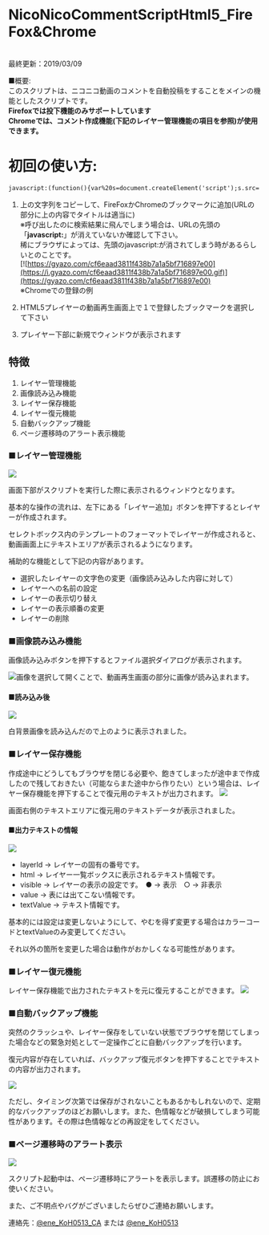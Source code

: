 ﻿# NicoNicoCommentScriptHtml5_FireFox&Chrome<br>
<br>
最終更新：2019/03/09  

■概要:  
このスクリプトは、ニコニコ動画のコメントを自動投稿をすることをメインの機能としたスクリプトです。  
**Firefoxでは投下機能のみサポートしています**  
**Chromeでは、コメント作成機能(下記のレイヤー管理機能の項目を参照)が使用できます。**

# 初回の使い方:  
```html
javascript:(function(){var%20s=document.createElement('script');s.src='https://eneko0513.github.io/NicoNicoCommentScriptHtml5_FireFox-Chrome/html5_nico_firefox.js';document.getElementsByTagName('head')[0].appendChild(s);})();
```
1. 上の文字列をコピーして、FireFoxかChromeのブックマークに追加(URLの部分に上の内容でタイトルは適当に)  
※呼び出したのに検索結果に飛んでしまう場合は、URLの先頭の「**javascript:**」が消えていないか確認して下さい。  
稀にブラウザによっては、先頭のjavascript:が消されてしまう時があるらしいとのことです。    
[![https://gyazo.com/cf6eaad3811f438b7a1a5bf716897e00](https://i.gyazo.com/cf6eaad3811f438b7a1a5bf716897e00.gif)](https://gyazo.com/cf6eaad3811f438b7a1a5bf716897e00)<br>
※Chromeでの登録の例

2. HTML5プレイヤーの動画再生画面上で１で登録したブックマークを選択して下さい
3. プレイヤー下部に新規でウィンドウが表示されます

<h2>特徴</h2>
<ol>
 	<li>レイヤー管理機能</li>
 	<li>画像読み込み機能</li>
 	<li>レイヤー保存機能</li>
 	<li>レイヤー復元機能</li>
 	<li>自動バックアップ機能</li>
 	<li>ページ遷移時のアラート表示機能</li>
</ol>
<h3>■レイヤー管理機能</h3>
<img src="https://i.gyazo.com/a450011985b279216dd30163cfa2d360.png" />

画面下部がスクリプトを実行した際に表示されるウィンドウとなります。

基本的な操作の流れは、左下にある「レイヤー追加」ボタンを押下するとレイヤーが作成されます。

セレクトボックス内のテンプレートのフォーマットでレイヤーが作成されると、動画画面上にテキストエリアが表示されるようになります。

補助的な機能として下記の内容があります。
<ul>
 	<li>選択したレイヤーの文字色の変更（画像読み込みした内容に対して）</li>
 	<li>レイヤーへの名前の設定</li>
 	<li>レイヤーの表示切り替え</li>
 	<li>レイヤーの表示順番の変更</li>
 	<li>レイヤーの削除</li>
</ul>
<h3>■画像読み込み機能</h3>
画像読み込みボタンを押下するとファイル選択ダイアログが表示されます。

<img src="https://i.gyazo.com/9457051097cdd52ffa4c22d1f94e9c8a.png" />画像を選択して開くことで、動画再生画面の部分に画像が読み込まれます。
<h4>■読み込み後</h4>
<img src="https://i.gyazo.com/9f31fd3acba97aae5655a07c36aa55ae.png" />

白背景画像を読み込んだので上のように表示されました。
<h3>■レイヤー保存機能</h3>
作成途中にどうしてもブラウザを閉じる必要や、飽きてしまったが途中まで作成したので残しておきたい（可能ならまた途中から作りたい）という場合は、レイヤー保存機能を押下することで復元用のテキストが出力されます。

<img src="https://i.gyazo.com/610f875f69caa779451e39c4e8611d0b.png" />

画面右側のテキストエリアに復元用のテキストデータが表示されました。
<h4>■出力テキストの情報</h4>
<img src="https://i.gyazo.com/17818d1b78371f70f4aba45399d792d3.png" />
<ul>
 	<li>layerId -&gt; レイヤーの固有の番号です。</li>
 	<li>html -&gt; レイヤー一覧ボックスに表示されるテキスト情報です。</li>
 	<li>visible -&gt; レイヤーの表示の設定です。　● -&gt; 表示　○ -&gt; 非表示</li>
 	<li>value -&gt; 表には出てこない情報です。</li>
 	<li>textValue -&gt; テキスト情報です。</li>
</ul>
基本的には設定は変更しないようにして、やむを得ず変更する場合はカラーコードとtextValueのみ変更してください。

それ以外の箇所を変更した場合は動作がおかしくなる可能性があります。
<h3>■レイヤー復元機能</h3>
レイヤー保存機能で出力されたテキストを元に復元することができます。

<img src="https://i.gyazo.com/c02a008fb1f85ac32641cc6cfd010874.gif" />
<h3>■自動バックアップ機能</h3>
突然のクラッシュや、レイヤー保存をしていない状態でブラウザを閉じてしまった場合などの緊急対処として一定操作ごとに自動バックアップを行います。

復元内容が存在していれば、バックアップ復元ボタンを押下することでテキストの内容が出力されます。

<img src="https://i.gyazo.com/6d9d60b6eaaff5d162418961180fa769.gif" />

ただし、タイミング次第では保存がされないこともあるかもしれないので、定期的なバックアップのほどお願いします。また、色情報などが破損してしまう可能性があります。その際は色情報などの再設定をしてください。
<h3>■ページ遷移時のアラート表示</h3>
<img src="https://i.gyazo.com/d6eede8511b9959946a42814d53f90d5.gif" />

スクリプト起動中は、ページ遷移時にアラートを表示します。誤遷移の防止にお使いください。  

また、ご不明点やバグがございましたらぜひご連絡お願いします。

連絡先：<a href="https://twitter.com/ene_KoH0513_CA">@ene_KoH0513_CA</a> または <a href="https://twitter.com/ene_KoH0513">@ene_KoH0513</a>
